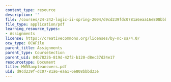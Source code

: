 ```yaml
---
content_type: resource
description: ''
file: /courses/24-242-logic-ii-spring-2004/d9cd239fdc0781a6eaa16e808bbbd33e_HW5Sampleanswers.pdf
file_type: application/pdf
learning_resource_types:
- Assignments
license: https://creativecommons.org/licenses/by-nc-sa/4.0/
ocw_type: OCWFile
parent_title: Assignments
parent_type: CourseSection
parent_uid: 84b78226-819d-42f2-b120-d8ec37d24e17
resourcetype: Document
title: HW5Sampleanswers.pdf
uid: d9cd239f-dc07-81a6-eaa1-6e808bbbd33e
---
```

